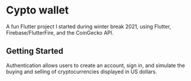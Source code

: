 # Cypto wallet

A fun Flutter project I started during winter break 2021, using Flutter, Firebase/FlutterFire, and the CoinGecko API.

## Getting Started

Authentication allows users to create an account, sign in, and simulate the buying and selling of cryptocurrencies displayed in US dollars.



